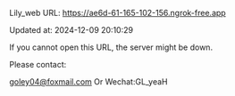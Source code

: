 Lily_web URL: https://ae6d-61-165-102-156.ngrok-free.app

Updated at: 2024-12-09 20:10:29

If you cannot open this URL, the server might be down.

Please contact: 

goley04@foxmail.com Or Wechat:GL_yeaH